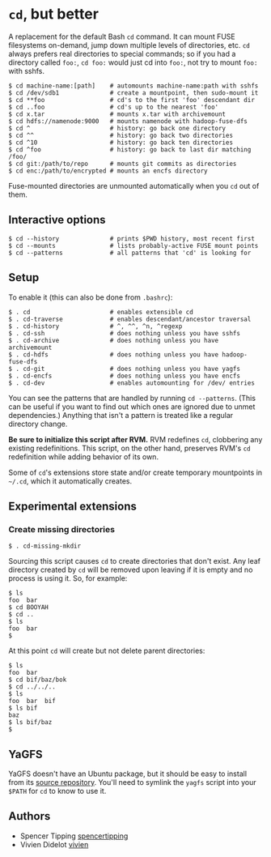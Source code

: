 # `cd`, but better

A replacement for the default Bash `cd` command. It can mount FUSE filesystems
on-demand, jump down multiple levels of directories, etc. `cd` always prefers
real directories to special commands; so if you had a directory called `foo:`,
`cd foo:` would just cd into `foo:`, not try to mount `foo:` with sshfs.

    $ cd machine-name:[path]    # automounts machine-name:path with sshfs
    $ cd /dev/sdb1              # create a mountpoint, then sudo-mount it
    $ cd **foo                  # cd's to the first 'foo' descendant dir
    $ cd ..foo                  # cd's up to the nearest 'foo'
    $ cd x.tar                  # mounts x.tar with archivemount
    $ cd hdfs://namenode:9000   # mounts namenode with hadoop-fuse-dfs
    $ cd ^                      # history: go back one directory
    $ cd ^^                     # history: go back two directories
    $ cd ^10                    # history: go back ten directories
    $ cd ^foo                   # history: go back to last dir matching /foo/
    $ cd git:/path/to/repo      # mounts git commits as directories
    $ cd enc:/path/to/encrypted # mounts an encfs directory

Fuse-mounted directories are unmounted automatically when you `cd` out of them.

## Interactive options

    $ cd --history              # prints $PWD history, most recent first
    $ cd --mounts               # lists probably-active FUSE mount points
    $ cd --patterns             # all patterns that 'cd' is looking for

## Setup

To enable it (this can also be done from `.bashrc`):

    $ . cd                      # enables extensible cd
    $ . cd-traverse             # enables descendant/ancestor traversal
    $ . cd-history              # ^, ^^, ^n, ^regexp
    $ . cd-ssh                  # does nothing unless you have sshfs
    $ . cd-archive              # does nothing unless you have archivemount
    $ . cd-hdfs                 # does nothing unless you have hadoop-fuse-dfs
    $ . cd-git                  # does nothing unless you have yagfs
    $ . cd-encfs                # does nothing unless you have encfs
    $ . cd-dev                  # enables automounting for /dev/ entries

You can see the patterns that are handled by running `cd --patterns`. (This can
be useful if you want to find out which ones are ignored due to unmet
dependencies.) Anything that isn't a pattern is treated like a regular
directory change.

**Be sure to initialize this script after RVM.** RVM redefines `cd`, clobbering
any existing redefinitions. This script, on the other hand, preserves RVM's
`cd` redefinition while adding behavior of its own.

Some of `cd`'s extensions store state and/or create temporary mountpoints in
`~/.cd`, which it automatically creates.

## Experimental extensions

### Create missing directories

    $ . cd-missing-mkdir

Sourcing this script causes `cd` to create directories that don't exist. Any
leaf directory created by `cd` will be removed upon leaving if it is empty and
no process is using it. So, for example:

    $ ls
    foo  bar
    $ cd BOOYAH
    $ cd ..
    $ ls
    foo  bar
    $

At this point `cd` will create but not delete parent directories:

    $ ls
    foo  bar
    $ cd bif/baz/bok
    $ cd ../../..
    $ ls
    foo  bar  bif
    $ ls bif
    baz
    $ ls bif/baz
    $

## YaGFS

YaGFS doesn't have an Ubuntu package, but it should be easy to install from its
[source repository](https://github.com/spencertipping/yagfs). You'll need to
symlink the `yagfs` script into your `$PATH` for `cd` to know to use it.

## Authors

- Spencer Tipping [spencertipping](https://github.com/spencertipping)
- Vivien Didelot [vivien](https://github.com/vivien)
